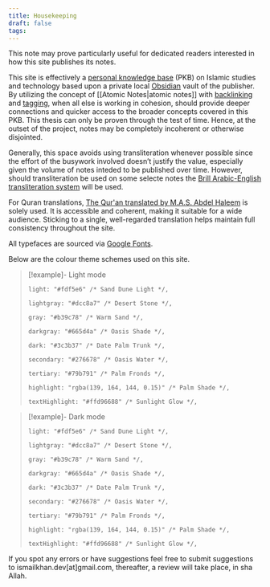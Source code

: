 ```yaml
---
title: Housekeeping
draft: false
tags:
---
```

This note may prove particularly useful for dedicated readers interested in how this site publishes its notes.

This site is effectively a [personal knowledge base](https://en.wikipedia.org/wiki/Personal_knowledge_base) (PKB) on Islamic studies and technology based upon a private local [Obsidian](https://obsidian.md/) vault of the publisher. By utilizing the concept of [[Atomic Notes|atomic notes]] with [backlinking](https://help.obsidian.md/Plugins/Backlinks) and [tagging](https://help.obsidian.md/Editing+and+formatting/Tags), when all else is working in cohesion, should provide deeper connections and quicker access to the broader concepts covered in this PKB. This thesis can only be proven through the test of time. Hence, at the outset of the project, notes may be completely incoherent or otherwise disjointed.

Generally, this space avoids using transliteration whenever possible since the effort of the busywork involved doesn’t justify the value, especially given the volume of notes inteded to be published over time. However, should transliteration be used on some selecte notes the [Brill Arabic-English transliteration system](https://referenceworks.brillonline.com/pages/help/transliteration-islam) will be used.

For Quran translations, [The Qur'an translated by M.A.S. Abdel Haleem](https://global.oup.com/academic/product/the-qur-an-9780199535958) is solely used. It is accessible and coherent, making it suitable for a wide audience. Sticking to a single, well-regarded translation helps maintain full consistency throughout the site.

All typefaces are sourced via [Google Fonts](https://fonts.google.com/).

Below are the colour theme schemes used on this site. 

> [!example]- Light mode
> 
> ```
> light: "#fdf5e6" /* Sand Dune Light */,
> 
> lightgray: "#dcc8a7" /* Desert Stone */,
> 
> gray: "#b39c78" /* Warm Sand */,
> 
> darkgray: "#665d4a" /* Oasis Shade */,
> 
> dark: "#3c3b37" /* Date Palm Trunk */,
> 
> secondary: "#276678" /* Oasis Water */,
> 
> tertiary: "#79b791" /* Palm Fronds */,
> 
> highlight: "rgba(139, 164, 144, 0.15)" /* Palm Shade */,
> 
> textHighlight: "#ffd96688" /* Sunlight Glow */,
> ```


> [!example]- Dark mode
> 
> ```
> light: "#fdf5e6" /* Sand Dune Light */,
> 
> lightgray: "#dcc8a7" /* Desert Stone */,
> 
> gray: "#b39c78" /* Warm Sand */,
> 
> darkgray: "#665d4a" /* Oasis Shade */,
> 
> dark: "#3c3b37" /* Date Palm Trunk */,
> 
> secondary: "#276678" /* Oasis Water */,
> 
> tertiary: "#79b791" /* Palm Fronds */,
> 
> highlight: "rgba(139, 164, 144, 0.15)" /* Palm Shade */,
> 
> textHighlight: "#ffd96688" /* Sunlight Glow */,
> 


If you spot any errors or have suggestions feel free to submit suggestions to ismailkhan.dev[at]gmail.com, thereafter, a review will take place, in sha Allah.


